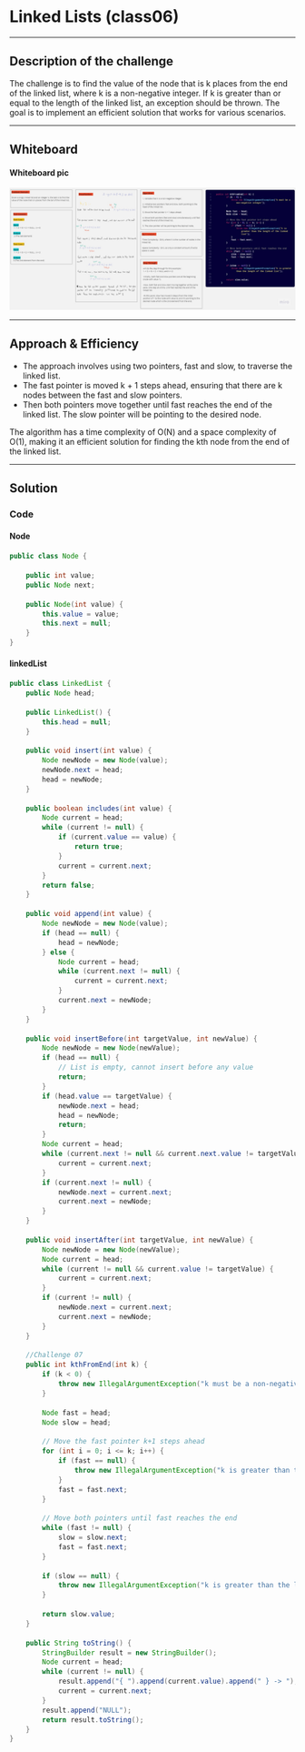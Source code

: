 # Linked Lists (class06)

---

## Description of the challenge

The challenge is to find the value of the node that is k places from the end of the linked list, where k is a non-negative integer. If k is greater than or equal to the length of the linked list, an exception should be thrown. The goal is to implement an efficient solution that works for various scenarios.

---

## Whiteboard

#### Whiteboard pic

![](img/cc07.jpg)

---

## Approach & Efficiency

- The approach involves using two pointers, fast and slow, to traverse the linked list. 
- The fast pointer is moved k + 1 steps ahead, ensuring that there are k nodes between the fast and slow pointers. 
- Then both pointers move together until fast reaches the end of the linked list. The slow pointer will be pointing to the desired node.

The algorithm has a time complexity of O(N) and a space complexity of O(1), making it an efficient solution for finding the kth node from the end of the linked list.

---

## Solution

### Code

#### Node

```java
public class Node {

    public int value;
    public Node next;

    public Node(int value) {
        this.value = value;
        this.next = null;
    }
}
```

#### linkedList

```java
public class LinkedList {
    public Node head;

    public LinkedList() {
        this.head = null;
    }

    public void insert(int value) {
        Node newNode = new Node(value);
        newNode.next = head;
        head = newNode;
    }

    public boolean includes(int value) {
        Node current = head;
        while (current != null) {
            if (current.value == value) {
                return true;
            }
            current = current.next;
        }
        return false;
    }

    public void append(int value) {
        Node newNode = new Node(value);
        if (head == null) {
            head = newNode;
        } else {
            Node current = head;
            while (current.next != null) {
                current = current.next;
            }
            current.next = newNode;
        }
    }

    public void insertBefore(int targetValue, int newValue) {
        Node newNode = new Node(newValue);
        if (head == null) {
            // List is empty, cannot insert before any value
            return;
        }
        if (head.value == targetValue) {
            newNode.next = head;
            head = newNode;
            return;
        }
        Node current = head;
        while (current.next != null && current.next.value != targetValue) {
            current = current.next;
        }
        if (current.next != null) {
            newNode.next = current.next;
            current.next = newNode;
        }
    }

    public void insertAfter(int targetValue, int newValue) {
        Node newNode = new Node(newValue);
        Node current = head;
        while (current != null && current.value != targetValue) {
            current = current.next;
        }
        if (current != null) {
            newNode.next = current.next;
            current.next = newNode;
        }
    }
    
    //Challenge 07
    public int kthFromEnd(int k) {
        if (k < 0) {
            throw new IllegalArgumentException("k must be a non-negative integer");
        }

        Node fast = head;
        Node slow = head;

        // Move the fast pointer k+1 steps ahead
        for (int i = 0; i <= k; i++) {
            if (fast == null) {
                throw new IllegalArgumentException("k is greater than the length of the linked list");
            }
            fast = fast.next;
        }

        // Move both pointers until fast reaches the end
        while (fast != null) {
            slow = slow.next;
            fast = fast.next;
        }

        if (slow == null) {
            throw new IllegalArgumentException("k is greater than the length of the linked list");
        }

        return slow.value;
    }
    
    public String toString() {
        StringBuilder result = new StringBuilder();
        Node current = head;
        while (current != null) {
            result.append("{ ").append(current.value).append(" } -> ");
            current = current.next;
        }
        result.append("NULL");
        return result.toString();
    }
}
```